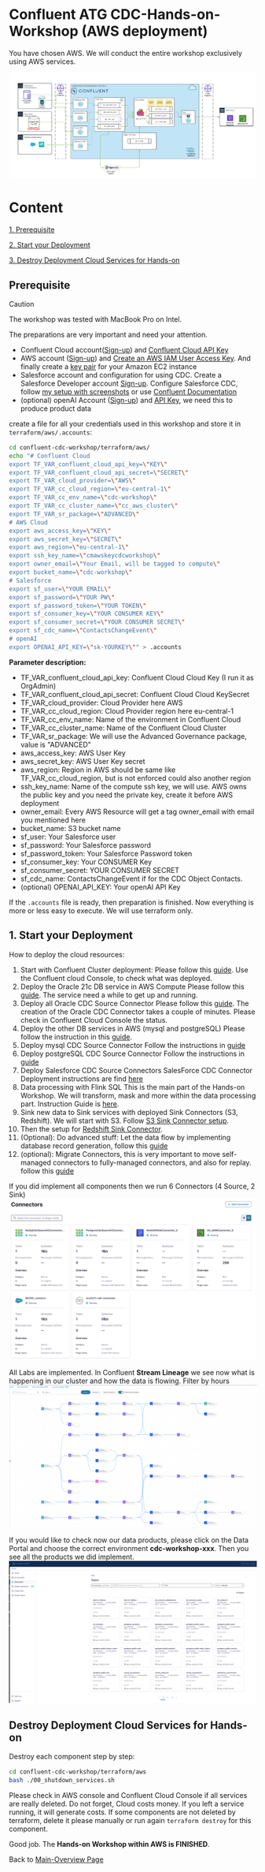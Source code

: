 # Confluent ATG CDC-Hands-on-Workshop (AWS deployment)

You have chosen AWS. We will conduct the entire workshop exclusively using AWS services.

![Workshop Architecture in AWS](img/AWS-CDC-Workshop-Architecture-ATG.png)

# Content

[1. Prerequisite](README.md#Prerequisite)

[2. Start your Deployment](README.md#Start-your-Deployment)

[3. Destroy Deployment Cloud Services for Hands-on](README.md#Destroy-Deployment-Cloud-Services-for-Hands-on)

## Prerequisite

> [!CAUTION]
> The workshop was tested with MacBook Pro on Intel.

The preparations are very important and need your attention.

* Confluent Cloud account([Sign-up](https://www.confluent.io/confluent-cloud/tryfree/)) and [Confluent Cloud API Key](https://www.confluent.io/blog/confluent-terraform-provider-intro/#api-key)
* AWS account ([Sign-up](https://aws.amazon.com/free/)) and [Create an AWS IAM User Access Key](https://docs.aws.amazon.com/IAM/latest/UserGuide/id_credentials_access-keys.html).  And finally create a [key pair](https://docs.aws.amazon.com/AWSEC2/latest/UserGuide/create-key-pairs.html) for your Amazon EC2 instance
* Salesforce account and configuration for using CDC. Create a Salesforce Developer account [Sign-up](https://developer.salesforce.com/signup). Configure Salesforce CDC, follow [my setup with screenshots](ccloud-source-salesforce-cdc-connector/setup_salesforce.md) or use [Confluent Documentation](https://docs.confluent.io/cloud/current/connectors/cc-salesforce-source-cdc.html#quick-start)
* (optional) openAI Account ([Sign-up](https://platform.openai.com/signup/)) and [API Key](https://platform.openai.com/docs/quickstart/create-and-export-an-api-key), we need this to produce product data

create a file for all your credentials used in this workshop and store it in `terraform/aws/.accounts`:

```bash
cd confluent-cdc-workshop/terraform/aws/
echo "# Confluent Cloud
export TF_VAR_confluent_cloud_api_key=\"KEY\"
export TF_VAR_confluent_cloud_api_secret=\"SECRET\"
export TF_VAR_cloud_provider=\"AWS\"
export TF_VAR_cc_cloud_region=\"eu-central-1\"
export TF_VAR_cc_env_name=\"cdc-workshop\"
export TF_VAR_cc_cluster_name=\"cc_aws_cluster\"
export TF_VAR_sr_package=\"ADVANCED\"
# AWS Cloud
export aws_access_key=\"KEY\"
export aws_secret_key=\"SECRET\"
export aws_region=\"eu-central-1\"
export ssh_key_name=\"cmawskeycdcworkshop\"
export owner_email=\"Your Email, will be tagged to compute\"
export bucket_name=\"cdc-workshop\"
# Salesforce
export sf_user=\"YOUR EMAIL\"
export sf_password=\"YOUR PW\"
export sf_password_token=\"YOUR TOKEN\"
export sf_consumer_key=\"YOUR CONSUMER KEY\"
export sf_consumer_secret=\"YOUR CONSUMER SECRET\"
export sf_cdc_name=\"ContactsChangeEvent\"
# openAI
export OPENAI_API_KEY=\"sk-YOURKEY\"" > .accounts
```

**Parameter description:**
* TF_VAR_confluent_cloud_api_key: Confluent Cloud Cloud Key (I run it as OrgAdmin)
* TF_VAR_confluent_cloud_api_secret: Confluent Cloud Cloud KeySecret
* TF_VAR_cloud_provider: Cloud Provider here AWS
* TF_VAR_cc_cloud_region: Cloud Provider region here eu-central-1
* TF_VAR_cc_env_name: Name of the environment in Confluent Cloud
* TF_VAR_cc_cluster_name: Name of the Confluent Cloud Cluster
* TF_VAR_sr_package: We will use the Advanced Governance package, value is "ADVANCED"
* aws_access_key: AWS User Key
* aws_secret_key: AWS User Key secret
* aws_region: Region in AWS should be same like TF_VAR_cc_cloud_region, but is not enforced could also another region
* ssh_key_name: Name of the compute ssh key, we will use. AWS owns the public key and you need the private key, create it before AWS deployment
* owner_email: Every AWS Resource will get a tag owner_email with email you mentioned here
* bucket_name: S3 bucket name
* sf_user: Your Salesforce user
* sf_password: Your Salesforce password
* sf_password_token: Your Salesforce Password token
* sf_consumer_key: Your CONSUMER Key
* sf_consumer_secret: YOUR CONSUMER SECRET
* sf_cdc_name: ContactsChangeEvent if for the CDC Object Contacts.
* (optional) OPENAI_API_KEY: Your openAI API Key

If the `.accounts` file is ready, then preparation is finished. Now everything is more or less easy to execute. We will use terraform only.

## 1. Start your Deployment

How to deploy the cloud resources:

1. Start with Confluent Cluster deployment:
   Please follow this [guide](ccloud-cluster/README.md). Use the Confluent cloud Console, to check what was deployed.
2. Deploy the Oracle 21c DB service in AWS Compute
   Please follow this [guide](oraclexe21c/README.md). The service need a while to get up and running.
3. Deploy all Oracle CDC Source Connector
   Please follow this [guide](ccloud-source-oracle-cdc-connector/README.md). The creation of the Oracle CDC Connector takes a couple of minutes. Please check in Confluent Cloud Console the status.
4. Deploy the other DB services in AWS (mysql and postgreSQL)
   Please follow the instruction in this [guide](mysql_postgres/Readme.md).
5. Deploy mysql CDC Source Connector
   Follow the instructions in [guide](ccloud-source-mysql-cdc-connector/README.md)
6. Deploy postgreSQL CDC Source Connector
   Follow the instructions in [guide](ccloud-source-postgresql-cdc-connector/README.md)
7. Deploy Salesforce CDC Source Connectors
   SalesForce CDC Connector Deployment instructions are find [here](ccloud-source-salesforce-cdc-connector/README.md)
8. Data processing with Flink SQL
   This is the main part of the Hands-on Workshop. We will transform, mask and more within the data processing part. Instruction Guide is [here](dataprocessingREADME.md).
9. Sink new data to Sink services with deployed Sink Connectors (S3, Redshift). We will start with S3. Follow [S3 Sink Connector setup](ccloud-sink-s3-connector/README.md). 
10. Then the setup for [Redshift Sink Connector](ccloud-sink-redshift-connector/README.md).
11. (Optional): Do advanced stuff: Let the data flow by implementing database record generation, follow this [guide](advanced_recordgeneration.md)
12. (optional): Migrate Connectors, this is very important to move self-managed connectors to fully-managed connectors, and also for replay. follow this [guide](connector_migration.md)

If you did implement all components then we run 6 Connectors (4 Source, 2 Sink)
![All connectors](img/all_connectors.png)

All Labs are implemented. In Confluent **Stream Lineage** we see now what is happening in our cluster and how the data is flowing. Filter by hours
![Stream Lineage](img/stream_lineage.png)

If you would like to check now our data products, please click on the Data Portal and choose the correct environment **cdc-workshop-xxx**. Then you see all the products we did implement.
![Data Portal](img/data_portal_total.png)

## Destroy Deployment Cloud Services for Hands-on

Destroy each component step by step:

```bash
cd confluent-cdc-workshop/terraform/aws
bash ./00_shutdown_services.sh
```

Please check in AWS console and Confluent Cloud Console if all services are really deleted. Do not forget, Cloud costs money. If you left a service running, it will generate costs.
If some components are not deleted by terraform, delete it please manually or run again `terraform destroy` for this component.

Good job. The **Hands-on Workshop within AWS is FINISHED**.

Back to [Main-Overview Page](../../README.md)